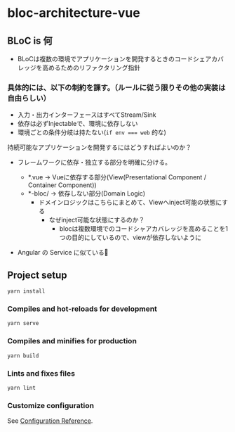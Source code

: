# bloc-architecture-vue

## BLoC is 何
- BLoCは複数の環境でアプリケーションを開発するときのコードシェアカバレッジを高めるためのリファクタリング指針

### 具体的には、以下の制約を課す。（ルールに従う限りその他の実装は自由らしい）
- 入力・出力インターフェースはすべてStream/Sink
- 依存は必ずInjectableで、環境に依存しない
- 環境ごとの条件分岐は持たない(`if env === web` 的な)

持続可能なアプリケーションを開発するにはどうすればよいのか？
- フレームワークに依存・独立する部分を明確に分ける。
  - *.vue -> Vueに依存する部分(View(Presentational Component / Container Component))
  - *-bloc/ -> 依存しない部分(Domain Logic)
    - ドメインロジックはこちらにまとめて、Viewへinject可能の状態にする
      - なぜinject可能な状態にするのか？
        - blocは複数環境でのコードシャアカバレッジを高めることを1つの目的にしているので、viewが依存しないように

- Angular の Service に似ている🤔

## Project setup
```
yarn install
```

### Compiles and hot-reloads for development
```
yarn serve
```

### Compiles and minifies for production
```
yarn build
```

### Lints and fixes files
```
yarn lint
```

### Customize configuration
See [Configuration Reference](https://cli.vuejs.org/config/).

